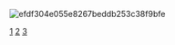 ![efdf304e055e8267beddb253c38f9bfe](https://github.com/user-attachments/assets/ac7897f4-af9a-4e40-8929-9b53a9ce3b90)


 
 
 [1](https://open.spotify.com/track/2JfGZWCZzcXqjU159n4nBq?si=Vr5TSy8JSv6cVD7Ai71JOg)       [2](https://open.spotify.com/track/1GCJGhtticxBvH9PP7Qko0?si=GJwSQbB2Tcyn9oEMGA2CPg)  [3](https://open.spotify.com/track/0vxZgI9aBz4to8vdECMZUe?si=y9BZtC14SeitEENtATyz6Q)


